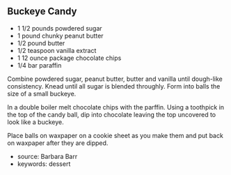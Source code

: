 Buckeye Candy
-------------

- 1 1/2 pounds powdered sugar
- 1 pound chunky peanut butter
- 1/2 pound butter
- 1/2 teaspoon vanilla extract
- 1 12 ounce package chocolate chips
- 1/4 bar paraffin

Combine powdered sugar, peanut butter, butter and vanilla until
dough-like consistency.  Knead until all sugar is blended throughly.
Form into balls the size of a small buckeye.

In a double boiler melt chocolate chips with the parffin.  Using a
toothpick in the top of the candy ball, dip into chocolate leaving the
top uncovered to look like a buckeye.

Place balls on waxpaper on a cookie sheet as you make them and put
back on waxpaper after they are dipped.

- source: Barbara Barr
- keywords: dessert
